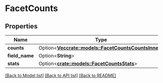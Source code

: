 # FacetCounts

## Properties

Name | Type | Description | Notes
------------ | ------------- | ------------- | -------------
**counts** | Option<[**Vec<crate::models::FacetCountsCountsInner>**](FacetCounts_counts_inner.md)> |  | [optional]
**field_name** | Option<**String**> |  | [optional]
**stats** | Option<[**crate::models::FacetCountsStats**](FacetCounts_stats.md)> |  | [optional]

[[Back to Model list]](../README.md#documentation-for-models) [[Back to API list]](../README.md#documentation-for-api-endpoints) [[Back to README]](../README.md)


